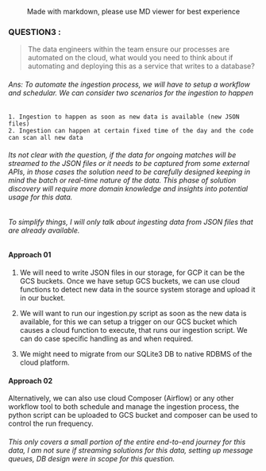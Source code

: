 <p style="text-align: center;">Made with markdown, please use MD viewer for best experience</p

---

### QUESTION3 :

>The data engineers within the team ensure our processes are automated on the cloud, what would you need to think about if automating and deploying this as a service that writes to a database?

###### Ans: To automate the ingestion process, we will have to setup a workflow and schedular. We can consider two scenarios for the ingestion to happen 
    
    1. Ingestion to happen as soon as new data is available (new JSON files)
    2. Ingestion can happen at certain fixed time of the day and the code can scan all new data 
    
###### Its not clear with the question, if the data for ongoing matches will be streamed to the JSON files or it needs to be captured from some external APIs, in those cases the solution need to be carefully designed keeping in mind the batch or real-time nature of the data. This phase of solution discovery will require more domain knowledge and insights into potential usage for this data. 

###### To simplify things, I will only talk about ingesting data from JSON files that are already available.

#### Approach 01
1. We will need to write JSON files in our storage, for GCP it can be the GCS buckets. Once we have setup GCS buckets, we can use cloud functions to detect new data in the source system storage and upload it in our bucket. 

2. We will want to run our ingestion.py script as soon as the new data is available, for this we can setup a trigger on our GCS bucket which causes a cloud function to execute, that runs our ingestion script. We can do case specific handling as and when required.

3. We might need to migrate from our SQLite3 DB to native RDBMS of the cloud platform. 

#### Approach 02 
Alternatively, we can also use cloud Composer (Airflow) or any other workflow tool to both schedule and manage the ingestion process, the python script can be uploaded to GCS bucket and composer can be used to control the run frequency.


###### This only covers a small portion of the entire end-to-end journey for this data, I am not sure if streaming solutions for this data, setting up message queues, DB design were in scope for this question. 
